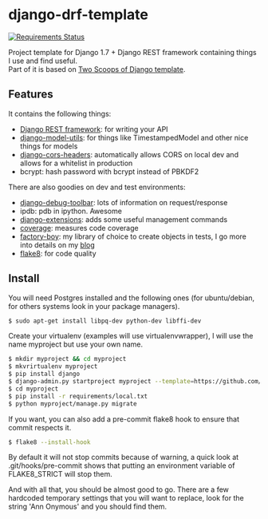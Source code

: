 # django-drf-template
[![Requirements Status](https://requires.io/github/Keats/django-drf-template/requirements.png?branch=master)](https://requires.io/github/Keats/django-drf-template/requirements/?branch=master)

Project template for Django 1.7 + Django REST framework containing things I use and find useful.  
Part of it is based on [Two Scoops of Django template](https://github.com/twoscoops/django-twoscoops-project).  

## Features

It contains the following things: 

- [Django REST framework](http://www.django-rest-framework.org/): for writing your API
- [django-model-utils](https://django-model-utils.readthedocs.org/en/latest/): for things like TimestampedModel and other nice things for models
- [django-cors-headers](https://github.com/ottoyiu/django-cors-headers): automatically allows CORS on local dev and allows for a whitelist in production
- bcrypt: hash password with bcrypt instead of PBKDF2

There are also goodies on dev and test environments:

- [django-debug-toolbar](https://github.com/django-debug-toolbar/django-debug-toolbar): lots of information on request/response
- ipdb: pdb in ipython. Awesome
- [django-extensions](https://github.com/django-extensions/django-extensions): adds some useful management commands
- [coverage](http://nedbatchelder.com/code/coverage/): measures code coverage
- [factory-boy](https://factoryboy.readthedocs.org/en/latest/): my library of choice to create objects in tests, I go more into details on my [blog](http://vincent.is/using-factory-boy-or-model-mommy/)
- [flake8](http://flake8.readthedocs.org/): for code quality

## Install
You will need Postgres installed and the following ones (for ubuntu/debian, for others systems look in your package managers).

```bash
$ sudo apt-get install libpq-dev python-dev libffi-dev
```

Create your virtualenv (examples will use virtualenvwrapper), I will use the name myproject but use your own name.

```bash
$ mkdir myproject && cd myproject
$ mkvrirtualenv myproject
$ pip install django
$ django-admin.py startproject myproject --template=https://github.com/Keats/django-drf-template/archive/master.zip
$ cd myproject
$ pip install -r requirements/local.txt
$ python myproject/manage.py migrate
```

If you want, you can also add a pre-commit flake8 hook to ensure that commit respects it.

```bash
$ flake8 --install-hook
```

By default it will not stop commits because of warning, a quick look at .git/hooks/pre-commit shows that putting an environment variable of FLAKE8_STRICT will stop them.  


And with all that, you should be almost good to go. 
There are a few hardcoded temporary settings that you will want to replace, look for the string 'Ann Onymous' and you should find them.  
